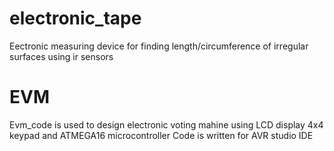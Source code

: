 # electronic_tape
Eectronic measuring device for finding length/circumference of irregular surfaces using ir sensors
# EVM
Evm_code is used to design electronic voting mahine using LCD display 4x4 keypad and ATMEGA16 microcontroller 
Code is written for AVR studio IDE
